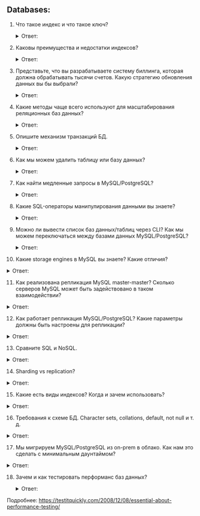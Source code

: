 ## Databases:

1. Что такое индекс и что такое ключ?
   <details>
      <summary> Ответ: </summary>

    Индекс, как и ключ, строится по полям таблицы, однако он может допускать повторение значений составляющих его полей, в этом и состоит его основное отличие от ключа. Поля, по которым построен индекс, называют индексными. Простой индекс состоит из одного поля, а составной (сложный) из нескольких полей.

    ***Ключ обеспечивает:***

    * однозначную идентификацию записей таблицы;

    * ускорение выполнения запросов к БД;

    * установление связи между отдельными таблицами БД;

    * использование ограничений ссылочной целостности.

   ***Использование индекса обеспечивает:***

    * увеличение скорости доступа к данным (поиска);

    * сортировку записей;

    * установление связи между отдельными таблицами БД;

    * использование ограничений ссылочной целостности.

   ***Таким образом, использование ключей и индексов позволяет:***

    * однозначно идентифицировать записи;

    * избегать дублирования значений в ключевых полях;

    * выполнять сортировку таблиц;

    * ускорять операции поиска в таблицах;

    * устанавливать связи между отдельными таблицами БД;

    * использовать ограничения ссылочной целостности.

    ***Одной из основных задач БД*** является обеспечение быстрого доступа к данным (поиска данных). Время доступа к данным в значительной степени зависит от используемых для поиска данных методов и способов.

   Подробнее: https://cubook.pro/database/osnovy/klyuchi-i-indeksy
    </details>


2. Каковы преимущества и недостатки индексов?
   <details>
      <summary> Ответ: </summary>

   ***Преимущества индексации:***

   ***Важные плюсы / преимущества индексирования:***

    * Это помогает сократить общее количество операций ввода-вывода, необходимых для извлечения этих данных, поэтому вам не нужно обращаться к строке в базе данных из структуры индекса.

    * Предлагает более быстрый поиск и поиск данных для пользователей.

    * Индексирование также помогает сократить табличное пространство, поскольку вам не нужно ссылаться на строку в таблице, поскольку нет необходимости хранить ROWID в индексе. Таким образом вы сможете уменьшить табличное пространство.

    * Вы не можете сортировать данные в ведущих узлах, так как значение первичного ключа классифицирует их.

   ***Недостатки индексации:***

   ***Важными недостатками / минусами индексации являются:***

    * Для выполнения системы управления базами данных индексирования вам необходим первичный ключ в таблице с уникальным значением.

    * Вы не можете выполнять какие-либо другие индексы для проиндексированных данных.

    * Вам не разрешено разбивать организованную по индексу таблицу.

    * Индексирование SQL Снижение производительности в запросах INSERT, DELETE и UPDATE.

   Подробнее: https://coderlessons.com/tutorials/bazy-dannykh/osnovy-subd/15-indeksirovanie-v-bazakh-dannykh#8
    </details>


3. Представьте, что вы разрабатываете систему биллинга, которая должна обрабатывать тысячи счетов. Какую стратегию обновления данных вы бы выбрали?
   <details>
      <summary> Ответ: </summary>
    
    Нужно подробнее разобрать вопрос!

   Подробнее: 

    https://habr.com/ru/post/259921/

    https://habr.com/ru/post/580090/
    </details>


4. Какие методы чаще всего используют для масштабирования реляционных баз данных?
   <details>
      <summary> Ответ: </summary>

   ***Вертикальное масштабирование:***

   Вертикальное масштабирование предполагает наращивание мощностей сервера. Основным преимуществом метода является его простота. Нет необходимости переписывать код при добавлении мощностей, а управлять одним крупным сервером намного проще, чем целой системой. Это же является и основным недостатком — масштабирование ресурсов одного сервера имеет вполне конкретные аппаратные ограничения. Также стоит учесть стоимость такого решения: сервер с кратным объёмом вычислительных ресурсов в большинстве случаев оказывается дороже, чем несколько менее мощных серверов, дающих в сумме такую производительность.

   ***Горизонтальное масштабирование:***

   Горизонтальное масштабирование означает увеличение производительности за счёт разделения данных на множество серверов. Такой способ предполагает увеличение производительности без снижения отказоустойчивости. Существует три основных типа горизонтального масштабирования:

   ***Репликация:***

   Этот термин подразумевает копирование данных между серверами. При использовании такого метода выделяют два типа серверов: master и slave. Мастер используется для записи или изменения информации, слейвы — для копирования информации с мастера и её чтения. Чаще всего используется один мастер и несколько слейвов, так как обычно запросов на чтение больше, чем запросов на изменение. Главное преимущество репликации — большое количество копий данных. Так, если даже головной сервер выходит из строя, любой другой сможет его заменить. Однако как механизм масштабирования репликация не слишком удобна. Причина тому — рассинхронизация и задержки при передаче данных между серверами. Чаще всего репликация используется как средство для обеспечения отказоустойчивости вместе с другими методами масштабирования.

   ***Партицирование/секционирование:***

   Данный метод масштабирования заключается в разбиении данных на части по какому-либо признаку. Например, таблицу можно разбить на две по признаку чётности. Причиной для использования партицирования является необходимость в повышении производительности. Это происходит из-за того, что поиск осуществляется не по всей таблице, а лишь по её части. Другим преимуществом этого метода является возможность быстрого удаления неактуального фрагмента таблицы.

   ***Шардирование/шардинг/сегментирование:***

   ***Шардинг*** — это принцип проектирования базы данных, при котором части таблицы хранятся раздельно, на разных физических серверах. Шардинг является наиболее приемлемым решением для крупномасштабной деятельности, особенно если его использовать в паре с репликацией. Но стоит отметить, что это достаточно сложно организовать, так как необходимо учитывать межсерверное взаимодействие.

   ***Резюме:***

   В связи с созданием корпоративных высоконагруженных систем, в которых объём информации и пользователей растёт каждый день, возможность масштабирования системы — один из ключевых факторов при её выборе. Ведь если каждая стадия развития бизнеса будет сопровождаться долгим и сложным процессом оптимизации информационного сопровождения, стоит задуматься о правильности выбора информационной системы.

   Подробнее:
    </details>


5. Опишите механизм транзакций БД.
   <details>
      <summary> Ответ: </summary>

   Подробнее: https://simpleone.ru/blog/masshtabirovanie-baz-dannyh/
    </details>


6. Как мы можем удалить таблицу или базу данных?
   <details>
      <summary> Ответ: </summary>

   Для удаления таблиц из базы данных SQLite используется ключевое слово DROP TABLE, после которого можно воспользоваться конструкцией IF EXISTS, которая заставит SQLite проверить на существование таблицу, прежде чем ее удалить. Затем необходимо указать имя таблицы, которую нужно удалить из базы данных SQLite.

   Подробнее: https://zametkinapolyah.ru/zametki-o-mysql/chast-10-2-udalenie-tablicy-iz-bazy-dannyx-sqlite3.html
    </details>


7. Как найти медленные запросы в MySQL/PostgreSQL?
   <details>
      <summary> Ответ: </summary>

   Подробнее: https://itfb.com.ua/kak-identifitsirovat-medlennye-zaprosy-v-postgresql/
    </details>


8. Какие SQL-операторы манипулирования данными вы знаете?
   <details>
      <summary> Ответ: </summary>

   ***В операции манипулирования данными входят три операции:***

   операция удаления записей — ей соответствует оператор ***DELETE***,

   операция добавления или ввода новых записей — ей соответствует оператор ***INSERT***,

   операция изменения (обновления записей) — ей соответствует оператор ***UPDATE***.

   Подробнее: https://studizba.com/lectures/informatika-i-programmirovanie/proektirovanie-baz-dannyh-na-sql/4894-operatory-manipulirovaniya-dannymi.html
    </details>


9. Можно ли вывести список баз данных/таблиц через CLI? Как мы можем переключаться между базами данных MySQL/PostgreSQL?
   <details>
      <summary> Ответ: </summary>

   Самый распространенный способ получить список баз данных MySQL — это использовать клиент mysql для подключения к серверу MySQL и выполнить команду ***SHOW DATABASES***.

   В командной строке PSQL вы можете:

    > \connect (or \c) dbname

   Подробнее: https://routerus.com/how-to-show-databases-in-mysql/
    </details>


10. Какие storage engines в MySQL вы знаете? Какие отличия?
   <details>
      <summary> Ответ: </summary>

Подробнее: https://habr.com/ru/post/64851/ (вся информация)
</details>


11. Как реализована репликация MySQL master-master? Сколько серверов MySQL может быть задействовано в таком взаимодействии?
   <details>
      <summary> Ответ: </summary>

   Репликация master-master позволяет копировать данные с одного сервера на другой. Эта конфигурация добавляет избыточность и повышает эффективность при обращении к данным.

Подробнее: https://docs.eltex-co.ru/ecss3149/shema-razvertyvaniya-mysql-master-master-replication-s-ispol-zovaniem-keepalive-276693112.html
</details>


12. Как работает репликация MySQL/PostgreSQL? Какие параметры должны быть настроены для репликации?
   <details>
      <summary> Ответ: </summary>

   Приложения пишут данные в одну базу данных PostgreSQL, а изменения автоматически синхронизируются на другие базы. Репликация используется для достижения двух целей: Повышение отказоустойчивости. Если один из серверов выйдет из строя, то остальные продолжат работу.

Подробнее: https://habr.com/ru/company/southbridge/blog/467313/
</details>


13. Сравните SQL и NoSQL.
   <details>
      <summary> Ответ: </summary>

   В отличие от SQL, в NoSQL вся информация хранится без четко установленной структуры и явных связей между всеми данными. Здесь хранятся не какие-то структурированные и четкие таблицы, а любые сведения, которые могут быть представлены в виде текстового документа, аудиофайла или публикации в интернете.

Подробнее: https://mcs.mail.ru/blog/sravnenie-sql-i-nosql-kak-vybrat-sistemu-hraneniya-dannyh
</details>


14. Sharding vs replication?
   <details>
      <summary> Ответ: </summary>

   Репликация может быть просто понята как дублирование набора данных, тогда как сегментация — это разделение набора данных на отдельные части. С помощью шардинга вы разделили свою коллекцию на разные части. Репликация вашей базы данных означает, что вы создаете изображения из своего набора данных.

Подробнее: https://highload.today/sharding-i-replikatsiya/
</details>


15. Какие есть виды индексов? Когда и зачем использовать?
   <details>
      <summary> Ответ: </summary>

Подробнее: https://habr.com/ru/post/102785/ (инфа)
</details>


16. Требования к схеме БД. Character sets, collations, default, not null и т. д.
   <details>
      <summary> Ответ: </summary>

Подробнее: https://habr.com/ru/post/514364/ (Наиболее полная инфа)
</details>


17. Мы мигрируем MySQL/PostgreSQL из on-prem в облако. Как нам это сделать с минимальным даунтаймом?
   <details>
      <summary> Ответ: </summary>

Подробнее: https://habr.com/ru/company/zabbix/blog/518546/
</details>


18. Зачем и как тестировать перформанс баз данных?
    <details>
      <summary> Ответ: </summary>

    ***Тестирование программного обеспечения*** заключается в динамической проверке того, что программа обеспечивает ожидаемое поведение на ограниченном наборе тестов, обычно выбранных из бесконечного списка тестов определенным образом.

    ***Что следует проверять:***

    * Время отклика

    * Максимально допустимая нагрузка

    * Максимально выдерживаемая нагрузка

    * Среднее время наработки на отказ

    * Настройка продуктивности

Подробнее: https://testitquickly.com/2008/12/08/essential-about-performance-testing/
</details>
